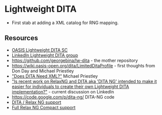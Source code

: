 # Lightweight DITA

- First stab at adding a XML catalog for RNG mapping.

## Resources
* [OASIS Lightweight DITA SC](https://www.oasis-open.org/committees/tc_home.php?wg_abbrev=dita-lightweight-dita)
* [LinkedIn Lightweight DITA group](https://www.linkedin.com/groups/Lightweight-DITA-4943862)
* https://github.com/georgebina/lw-dita - the mother repository
* https://wiki.oasis-open.org/dita/LimitedDitaProfile - first thoughts from Don Day and Michael Priestley
* ["Does DITA Need XML?"](http://tagungen.tekom.de/fileadmin/tx_doccon/slides/870_Does_DITA_Need_XML_.pdf) Michael Priestley
* ["Is recent work on RelaxNG and DITA aka 'DITA NG' intended to make it easier for individuals to create their own Lightweight DITA implementation?"](https://www.linkedin.com/groups/Is-recent-work-on-RelaxNG-4943862.S.5931123026035757059) - current discussion on LinkedIn
* https://code.google.com/p/dita-ng/ DITA-NG code 
* [DITA / Relax NG support](http://www.oxygenxml.com/forum/topic8034.html)
* [Full Relax NG Compact support](http://www.oxygenxml.com/forum/topic5111.html)
